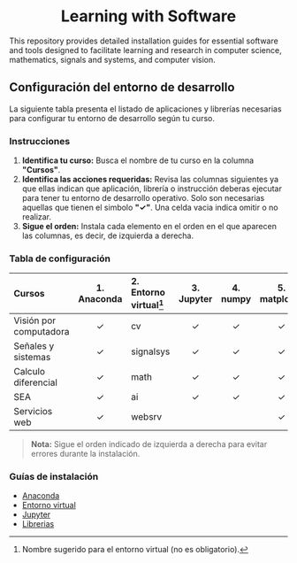 <h1 align="center">Learning with Software</h1>

This repository provides detailed installation guides for essential software and tools designed to facilitate learning and research in computer science, mathematics, signals and systems, and computer vision. 

## Configuración del entorno de desarrollo

La siguiente tabla presenta el listado de aplicaciones y librerías necesarias para configurar tu entorno de desarrollo según tu curso.

### Instrucciones

1. **Identifica tu curso:** Busca el nombre de tu curso en la columna **"Cursos"**.
2. **Identifica las acciones requeridas:** Revisa las columnas siguientes ya que ellas indican que aplicación, librería o instrucción deberas ejecutar para tener tu entorno de desarrollo operativo. Solo son necesarias aquellas que tienen el simbolo **"✓"**. Una celda vacia indica omitir o no realizar.
3. **Sigue el orden:** Instala cada elemento en el orden en el que aparecen las columnas, es decir, de izquierda a derecha.

### Tabla de configuración

| Cursos                    | 1. Anaconda | 2. Entorno virtual[^1] | 3. Jupyter | 4. numpy | 5. matplotlib | 6. scikit-learn |
| :------------------------ | :---------: | :---                   | :---:      | :---:    | :---:         | :---:           |
| Visión por computadora    | ✓           | cv                     | ✓         | ✓        | ✓             | ✓              |
| Señales y sistemas        | ✓           | signalsys              | ✓         | ✓        | ✓             |                 |
| Calculo diferencial       | ✓           | math                   | ✓         | ✓        | ✓             |                 |
| SEA                       | ✓           | ai                     | ✓         | ✓        | ✓             |  ✓              |
| Servicios web             | ✓           | websrv                 |           |           | ✓             |                 |

[^1]: Nombre sugerido para el entorno virtual (no es obligatorio).

> **Nota:** Sigue el orden indicado de izquierda a derecha para evitar errores durante la instalación.

### Guías de instalación

- [Anaconda](guides/anaconda/anaconda-install.md)
- [Entorno virtual](guides/anaconda/virtual-environments.md)
- [Jupyter](guides/anaconda/jupyter.md)
- [Librerias](guides/anaconda/libraries.md)
